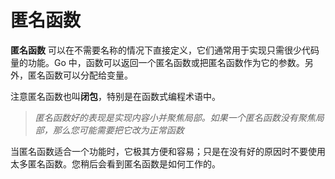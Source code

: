 # 匿名函数

**匿名函数** 可以在不需要名称的情况下直接定义，它们通常用于实现只需很少代码量的功能。Go 中，函数可以返回一个匿名函数或把匿名函数作为它的参数。另外，匿名函数可以分配给变量。

注意匿名函数也叫**闭包**，特别是在函数式编程术语中。

> *匿名函数好的表现是实现内容小并聚焦局部。如果一个匿名函数没有聚焦局部，那么您可能需要把它改为正常函数*

当匿名函数适合一个功能时，它极其方便和容易；只是在没有好的原因时不要使用太多匿名函数。您稍后会看到匿名函数是如何工作的。